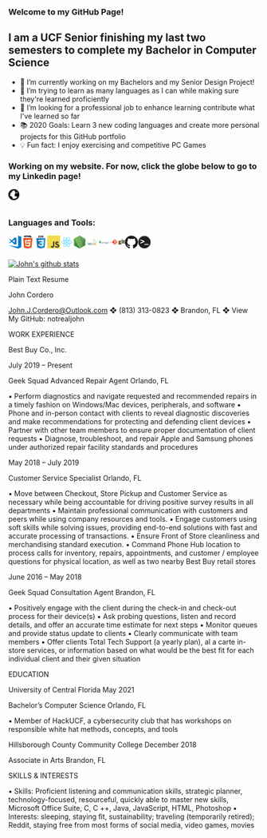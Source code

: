 ### Welcome to my GitHub Page! 

## I am a UCF Senior finishing my last two semesters to complete my Bachelor in Computer Science
- 📝 I’m currently working on my Bachelors and my Senior Design Project!
- 🌱 I’m trying to learn as many languages as I can while making sure they're learned proficiently 
- 🕺 I’m looking for a professional job to enhance learning contribute what I've learned so far
- 📚 2020 Goals: Learn 3 new coding languages and create more personal projects for this GitHub portfolio
- 💡 Fun fact: I enjoy exercising and competitive PC Games

### Working on my website. For now, click the globe below to go to my Linkedin page!

[<img align="left" alt="comingsoon" width="22px" src="https://raw.githubusercontent.com/iconic/open-iconic/master/svg/globe.svg" />][linkedin]
<br/>
<br/>

### Languages and Tools:

<img align="left" alt="Visual Studio Code" width="26px" src="https://raw.githubusercontent.com/github/explore/80688e429a7d4ef2fca1e82350fe8e3517d3494d/topics/visual-studio-code/visual-studio-code.png" />
<img align="left" alt="HTML5" width="26px" src="https://raw.githubusercontent.com/github/explore/80688e429a7d4ef2fca1e82350fe8e3517d3494d/topics/html/html.png" />
<img align="left" alt="CSS3" width="26px" src="https://raw.githubusercontent.com/github/explore/80688e429a7d4ef2fca1e82350fe8e3517d3494d/topics/css/css.png" />
<img align="left" alt="JavaScript" width="26px" src="https://raw.githubusercontent.com/github/explore/80688e429a7d4ef2fca1e82350fe8e3517d3494d/topics/javascript/javascript.png" />
<img align="left" alt="React" width="26px" src="https://raw.githubusercontent.com/github/explore/80688e429a7d4ef2fca1e82350fe8e3517d3494d/topics/react/react.png" />
 
<img align="left" alt="Node.js" width="26px" src="https://raw.githubusercontent.com/github/explore/80688e429a7d4ef2fca1e82350fe8e3517d3494d/topics/nodejs/nodejs.png" />
<img align="left" alt="MySQL" width="26px" src="https://raw.githubusercontent.com/github/explore/80688e429a7d4ef2fca1e82350fe8e3517d3494d/topics/mysql/mysql.png" />
<img align="left" alt="MongoDB" width="26px" src="https://raw.githubusercontent.com/github/explore/80688e429a7d4ef2fca1e82350fe8e3517d3494d/topics/mongodb/mongodb.png" />
<img align="left" alt="Git" width="26px" src="https://raw.githubusercontent.com/github/explore/80688e429a7d4ef2fca1e82350fe8e3517d3494d/topics/git/git.png" />
<img align="left" alt="GitHub" width="26px" src="https://raw.githubusercontent.com/github/explore/78df643247d429f6cc873026c0622819ad797942/topics/github/github.png" />
<img align="left" alt="HTML5" width="26px" src="https://raw.githubusercontent.com/github/explore/80688e429a7d4ef2fca1e82350fe8e3517d3494d/topics/terminal/terminal.png" />
<br />
<br />

[![John's github stats](https://github-readme-stats.vercel.app/api?username=notrealjohn&count_private=true&hide=issues,prs,contribs&show_icons=true&theme=algolia )](https://github.com/anuraghazra/github-readme-stats)


[linkedin]: https://www.linkedin.com/in/john-cordero-4537021b2/

Plain Text Resume

John Cordero

John.J.Cordero@Outlook.com ❖ (813) 313-0823 ❖ Brandon, FL ❖ View My GitHub: notrealjohn

WORK EXPERIENCE

Best Buy Co., Inc.

 July 2019 – Present
 
Geek Squad Advanced Repair Agent Orlando, FL

▪ Perform diagnostics and navigate requested and recommended repairs in a timely fashion on Windows/Mac
devices, peripherals, and software
▪ Phone and in-person contact with clients to reveal diagnostic discoveries and make recommendations for
protecting and defending client devices
▪ Partner with other team members to ensure proper documentation of client requests
▪ Diagnose, troubleshoot, and repair Apple and Samsung phones under authorized repair facility standards and
procedures

 May 2018 – July 2019
 
Customer Service Specialist Orlando, FL

▪ Move between Checkout, Store Pickup and Customer Service as necessary while being accountable for driving
positive survey results in all departments
▪ Maintain professional communication with customers and peers while using company resources and tools.
▪ Engage customers using soft skills while solving issues, providing end-to-end solutions with fast and accurate
processing of transactions.
▪ Ensure Front of Store cleanliness and merchandising standard execution.
▪ Command Phone Hub location to process calls for inventory, repairs, appointments, and customer / employee
questions for physical location, as well as two nearby Best Buy retail stores

 June 2016 – May 2018
 
Geek Squad Consultation Agent Brandon, FL

▪ Positively engage with the client during the check-in and check-out process for their device(s)
▪ Ask probing questions, listen and record details, and offer an accurate time estimate for next steps
▪ Monitor queues and provide status update to clients
▪ Clearly communicate with team members
▪ Offer clients Total Tech Support (a yearly plan), al a carte in-store services, or information based on what would
be the best fit for each individual client and their given situation

EDUCATION

University of Central Florida May 2021

Bachelor’s Computer Science Orlando, FL

▪ Member of HackUCF, a cybersecurity club that has workshops on responsible white hat methods, concepts,
and tools

Hillsborough County Community College December 2018

Associate in Arts Brandon, FL

SKILLS & INTERESTS

▪ Skills: Proficient listening and communication skills, strategic planner, technology-focused, resourceful, quickly able to
master new skills, Microsoft Office Suite, C, C ++, Java, JavaScript, HTML, Photoshop
▪ Interests: sleeping, staying fit, sustainability; traveling (temporarily retired); Reddit, staying free from most
forms of social media, video games, movies
